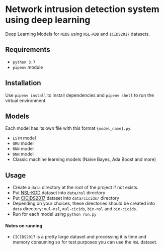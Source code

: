 # Network intrusion detection system using deep learning

Deep Learning Models for `NIDS` using `NSL-KDD` and `ICIDS2017` datasets.

## Requirements

- `python 3.7`
- `pipenv` module

## Installation

Use `pipenv install` to install dependencies and `pipenv shell` to run the virtual environment.

## Models

Each model has its own file with this format `{model_name}.py`.

- `LSTM` model
- `GRU` model
- `RNN` model
- `DNN` model
- Classic machine learning models (Naive Bayes, Ada Boost and more)

## Usage

- Create a `data` directory at the root of the project if not exists.
- Put [NSL-KDD](https://www.unb.ca/cic/datasets/nsl.html) dataset into `data/nsl` directory
- Put [CICIDS2017](https://www.unb.ca/cic/datasets/ids-2017.html) dataset into `data/cicids/` directory
- Depending on your choices, these directories should be created into `data` directory: `mul-nsl`, `mul-cicids`, `bin-nsl` and `bin-cicids`.
- Run for each model using `python run.py`

#### Notes on running

- `CICIDS2017` is a pretty large dataset and processing it is time and memory consuming so for test purposes you can use the `NSL` dataset.